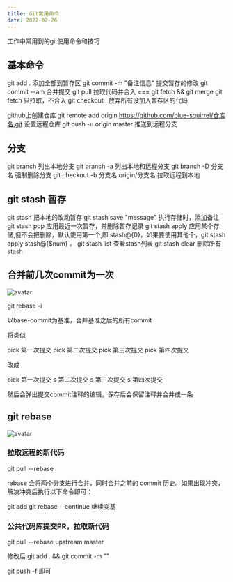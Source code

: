 ```yaml
---
title: Git常用命令
date: 2022-02-26
---
```


工作中常用到的git使用命令和技巧
<!-- more -->

## 基本命令

git add .   添加全部到暂存区
git commit -m "备注信息"    提交暂存的修改
git commit --am     合并提交
git pull    拉取代码并合入 === git fetch && git merge
git fetch   只拉取，不合入
git checkout .  放弃所有没加入暂存区的代码

github上创建仓库
git remote add origin https://github.com/blue-squirrel/仓库名.git   设置远程仓库
git push -u origin master   推送到远程分支

## 分支

git branch  列出本地分支
git branch -a   列出本地和远程分支
git branch -D 分支名    强制删除分支
git checkout -b 分支名 origin/分支名    拉取远程到本地

## git stash 暂存

git stash   把本地的改动暂存
git stash save "message"    执行存储时，添加备注
git stash pop   应用最近一次暂存，并删除暂存记录
git stash apply     应用某个存储,但不会把删除，默认使用第一个,即 stash@{0}，如果要使用其他个，git stash apply stash@{$num} 。
git stash list     查看stash列表
git stash clear     删除所有stash

## 合并前几次commit为一次

![avatar](http://mms2.baidu.com/it/u=2534115628,2023806309&fm=253&app=138&f=PNG&fmt=auto&q=75?w=417&h=203)

git rebase -i <base-commit>

以base-commit为基准，合并基准之后的所有commit

将类似

pick  第一次提交
pick  第二次提交
pick  第三次提交
pick  第四次提交

改成

pick  第一次提交
s     第二次提交
s     第三次提交
s     第四次提交

然后会弹出提交commit注释的编辑，保存后会保留注释并合并成一条

## git rebase

![avatar](https://p3-juejin.byteimg.com/tos-cn-i-k3u1fbpfcp/ec7db69f93ee440a8a5b9b62dd68668c~tplv-k3u1fbpfcp-watermark.awebp)

### 拉取远程的新代码

git pull --rebase

rebase 会将两个分支进行合并，同时合并之前的 commit 历史。如果出现冲突，解决冲突后执行以下命令即可：

git add
git rebase --continue   继续变基

### 公共代码库提交PR，拉取新代码

git pull --rebase upstream master

修改后 git add . && git commit -m ""

git push -f 即可

